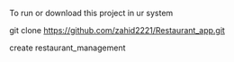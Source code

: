 To run or download this project in ur system

git clone https://github.com/zahid2221/Restaurant_app.git

create restaurant_management
